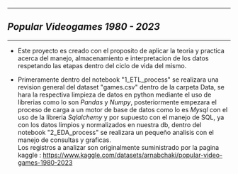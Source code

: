 ***
##  *Popular Videogames 1980 - 2023*
***

- Este proyecto es creado con el proposito de aplicar la teoria y practica acerca del manejo, almacenamiento e interpretacion de los datos respetando las etapas dentro del ciclo de vida del mismo. 

- Primeramente dentro del notebook "1_ETL_process" se realizara una revision general del dataset "games.csv" dentro de la carpeta Data, se hara la respectiva limpieza de datos en python mediante el uso de librerias como lo son *Pandas* y *Numpy*, posteriormente empezara el proceso de carga a un motor de base de datos como lo es *Mysql* con el uso de la libreria *Sqlalchemy* y por supuesto con el manejo de SQL, ya con los datos limpios y normalizados en nuestra db, dentro del notebook "2_EDA_process" se realizara un pequeño analisis con el manejo de consultas y graficas.  
Los registros a analizar son originalmente suministrado por la pagina kaggle : https://www.kaggle.com/datasets/arnabchaki/popular-video-games-1980-2023
